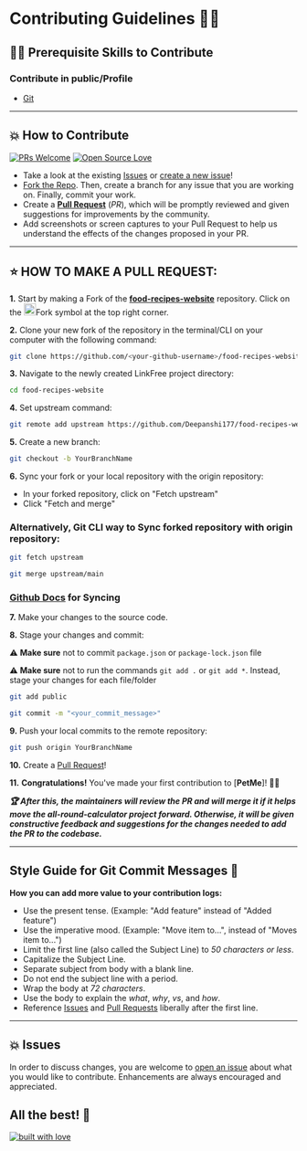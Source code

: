 # Contributing Guidelines 👨‍💻
## 👨‍💻 Prerequisite Skills to Contribute

### Contribute in public/Profile

- [Git](https://git-scm.com/) 
---
## 💥 How to Contribute

[![PRs Welcome](https://img.shields.io/badge/PRs-welcome-brightgreen.svg?style=flat-square)](https://github.com/Anupkjha2601/food-recipes-website/pulls)
[![Open Source Love](https://badges.frapsoft.com/os/v1/open-source.png?v=103)](https://github.com/Anupkjha2601)

- Take a look at the existing [Issues](https://github.com/Anupkjha2601/food-recipes-website/issues) or [create a new issue](https://github.com/Anupkjha2601/food-recipes-website/issues/new/choose)!
- [Fork the Repo](https://github.com/Anupkjha2601/food-recipes-website/fork). Then, create a branch for any issue that you are working on. Finally, commit your work.
- Create a **[Pull Request](https://github.com/Anupkjha2601/food-recipes-website/compare)** (_PR_), which will be promptly reviewed and given suggestions for improvements by the community.
- Add screenshots or screen captures to your Pull Request to help us understand the effects of the changes proposed in your PR.


---
## ⭐ HOW TO MAKE A PULL REQUEST:

**1.** Start by making a Fork of the [**food-recipes-website**](https://github.com/Anupkjha2601/food-recipes-website/) repository. Click on the <a href="https://github.com/Anupkjha2601/food-recipes-website/fork"><img src="https://i.imgur.com/G4z1kEe.png" height="21" width="21"></a>Fork symbol at the top right corner.

**2.** Clone your new fork of the repository in the terminal/CLI on your computer with the following command:

```bash
git clone https://github.com/<your-github-username>/food-recipes-website
```

**3.** Navigate to the newly created LinkFree project directory:

```bash
cd food-recipes-website
```

**4.** Set upstream command:

```bash
git remote add upstream https://github.com/Deepanshi177/food-recipes-website.git
```

**5.** Create a new branch:

```bash
git checkout -b YourBranchName
```

**6.** Sync your fork or your local repository with the origin repository:

- In your forked repository, click on "Fetch upstream"
- Click "Fetch and merge"

### Alternatively, Git CLI way to Sync forked repository with origin repository:

```bash
git fetch upstream
```

```bash
git merge upstream/main
```

### [Github Docs](https://docs.github.com/en/github/collaborating-with-pull-requests/addressing-merge-conflicts/resolving-a-merge-conflict-on-github) for Syncing

**7.** Make your changes to the source code.

**8.** Stage your changes and commit:

⚠️ **Make sure** not to commit `package.json` or `package-lock.json` file

⚠️ **Make sure** not to run the commands `git add .` or `git add *`. Instead, stage your changes for each file/folder

```bash
git add public
```

```bash
git commit -m "<your_commit_message>"
```

**9.** Push your local commits to the remote repository:

```bash
git push origin YourBranchName
```

**10.** Create a [Pull Request](https://help.github.com/en/github/collaborating-with-issues-and-pull-requests/creating-a-pull-request)!

**11.** **Congratulations!** You've made your first contribution to [**PetMe**]! 🙌🏼

**_:trophy: After this, the maintainers will review the PR and will merge it if it helps move the all-round-calculator project forward. Otherwise, it will be given constructive feedback and suggestions for the changes needed to add the PR to the codebase._**

---

## Style Guide for Git Commit Messages :memo:

**How you can add more value to your contribution logs:**

- Use the present tense. (Example: "Add feature" instead of "Added feature")
- Use the imperative mood. (Example: "Move item to...", instead of "Moves item to...")
- Limit the first line (also called the Subject Line) to _50 characters or less_.
- Capitalize the Subject Line.
- Separate subject from body with a blank line.
- Do not end the subject line with a period.
- Wrap the body at _72 characters_.
- Use the body to explain the _what_, _why_, _vs_, and _how_.
- Reference [Issues](https://github.com/Anupkjha2601/food-recipes-website/issues) and [Pull Requests](https://github.com/Anupkjha2601/food-recipes-website/pulls) liberally after the first line.

---
## 💥 Issues

In order to discuss changes, you are welcome to [open an issue](https://github.com/Anupkjha2601/food-recipes-website/issues/new/choose) about what you would like to contribute. Enhancements are always encouraged and appreciated.

## All the best! 🥇

[![built with love](https://forthebadge.com/images/badges/built-with-love.svg)](https://github.com/Anupkjha2601)